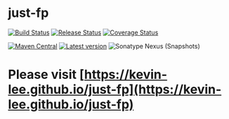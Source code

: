 # just-fp

[![Build Status](https://github.com/Kevin-Lee/just-fp/workflows/Build-All/badge.svg)](https://github.com/Kevin-Lee/just-fp/actions?workflow=Build-All)
[![Release Status](https://github.com/Kevin-Lee/just-fp/workflows/Release/badge.svg)](https://github.com/Kevin-Lee/just-fp/actions?workflow=Release)
[![Coverage Status](https://coveralls.io/repos/github/Kevin-Lee/just-fp/badge.svg?branch=main)](https://coveralls.io/github/Kevin-Lee/just-fp?branch=main)

[![Maven Central](https://maven-badges.herokuapp.com/maven-central/io.kevinlee/just-fp-core_2.13/badge.svg)](https://search.maven.org/artifact/io.kevinlee/just-fp-core_2.13)
[![Latest version](https://index.scala-lang.org/kevin-lee/just-fp/just-fp-core/latest.svg)](https://index.scala-lang.org/kevin-lee/just-fp/just-fp-core)
![Sonatype Nexus (Snapshots)](https://img.shields.io/nexus/s/io.kevinlee/just-fp-core_2.13?color=lightblue&label=Current%20Snapshot&server=https%3A%2F%2Foss.sonatype.org)

# Please visit [https://kevin-lee.github.io/just-fp](https://kevin-lee.github.io/just-fp)
